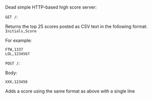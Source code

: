 Dead simple HTTP-based high score server:

`GET /`:

Returns the top 25 scores posted as CSV text in the following format:  
`Initials,Score`

For example:
```
FTW,1337
LOL,1234567
```

`POST /`:

Body:
```
XXX,123456
```

Adds a score using the same format as above with a single line


